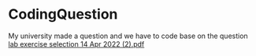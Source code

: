 # CodingQuestion
My university made a question and we have to code base on the question
[lab exercise selection 14 Apr 2022 (2).pdf](https://github.com/Sauceface400/CodingQuestion/files/8542622/lab.exercise.selection.14.Apr.2022.2.pdf)
